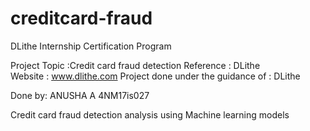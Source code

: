 # creditcard-fraud

DLithe Internship Certification Program
 
Project Topic :Credit card fraud detection
Reference : DLithe  
Website : www.dlithe.com
Project done under the guidance of : DLithe

Done by: ANUSHA A 4NM17is027

Credit card fraud detection analysis using Machine learning models
